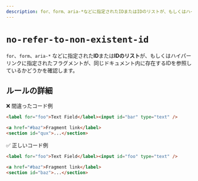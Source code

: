 ```yaml
---
description: for、form、aria-*などに指定されたIDまたはIDのリストが、もしくはハイパーリンクに指定されたフラグメントが、同じドキュメント内に存在するIDを参照しているかどうかを確認します。
---
```


# `no-refer-to-non-existent-id`

`for`、`form`、`aria-*` などに指定された**ID**または**IDのリスト**が、もしくはハイパーリンクに指定されたフラグメントが、同じドキュメント内に存在するIDを参照しているかどうかを確認します。

<!-- textlint-disable ja-technical-writing/ja-no-mixed-period -->

## ルールの詳細

❌ 間違ったコード例

```html
<label for="foo">Text Field</label><input id="bar" type="text" />

<a href="#baz">Fragment link</label>
<section id="qux">...</section>
```

✅ 正しいコード例

```html
<label for="foo">Text Field</label><input id="foo" type="text" />

<a href="#baz">Fragment link</label>
<section id="baz">...</section>
```

<!-- textlint-enable ja-technical-writing/ja-no-mixed-period -->
